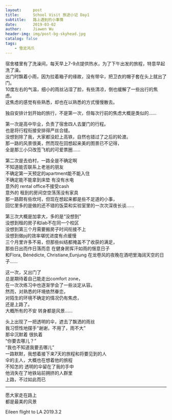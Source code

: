 ```yaml
---
layout:     post
title:      School Visit 旅途小记 Day1
subtitle:   路上遇到的小事情
date:       2019-03-02
author:     Jiawen Wu
header-img: img/post-bg-skyhead.jpg
catalog: false
tags:
    - 雪泥鸿爪
---
```

<script type="text/javascript">
// 禁止右键菜单
document.oncontextmenu = function(){ return false; };
// 禁止文字选择
document.onselectstart = function(){ return false; };
// 禁止复制
document.oncopy = function(){ return false; };
// 禁止剪切
document.oncut = function(){ return false; };
// 禁止粘贴
document.onpaste = function(){ return false; };
</script>



宿舍楼里有了洗澡间，每天早上7-9点提供热水，为了下午出发的旅程，特意早起洗了澡。  
出门时飘着小雨，因为拉着箱子的缘故，没有带伞，把卫衣的帽子套在头上就出了门。  
10度左右的气温，细小的雨丝沾湿了脸，有些清凉，倒也缓解了一些出行的焦虑。  
这焦虑的感觉有些熟悉，却也在以熟悉的方式慢慢散去。

独自安排计划开始的旅行，不是第一次，但每次行前的焦虑大概是类似的......

第一次是高中毕业，负责了宿舍四人去厦门的行程。  
也是将行程衔接安排得严丝合缝。  
没想到除了我，大家都没赶上高铁，自然也错过了之后的轮渡。  
那一路的风景很美，然而现在回想起来美的图景已不记得，  
全是那三小只改签飞机的可爱票圈......

第二次是去伯村，一路全是不确定啊  
不知道能否联系上老爸的朋友  
不确定第一天预定的apartment能不能入住  
不确定能不能拿到床垫 有没有水电  
意外的 rental office不接受cash  
意外的 租到的房间空空荡荡没有家具  
那一路颇有些坎坷，但现在想起来都是些不足道的小事，  
回忆里多的是做的还不错的饭菜和实验室里的一次次深夜长谈......

第三次大概是加拿大，多的是“没想到”  
没想到租的房子和lab不在同一个校区  
没想到第三个月需要搬房子时间衔接不上  
没想到做pj的效率堪忧进度有点缓慢  
三个月里许多不易，但那些纠结都掩盖不了收获的满足，  
那些日出而作日落而息 在健身房挥汗如雨的惬意日子  
和Flora, Bénédicte, Christiane,Eunjung 在龙卷风的夜晚在酒吧里海阔天空的日子......

这一次，又出门了  
总是期待着自己能走出comfort zone，  
在一次次练习中也逐渐学会了一些淡定从容。  
然而，对熟悉的环境依然眷恋，  
对陌生的环境不确定的情况仍有焦虑，  
还是上路了。  
大概所有的不安 转身都是风景......

头上出现了一把透明的伞，遮去了飘洒的雨丝  
我习惯性地摆手“谢谢，不用了，雨不大”  
那伞沉默着 很执着  
“你要去哪儿？”  
“我也不知道我要去哪儿”  
一路默默，我想着接下来7天的旅程和将要见到的人  
伞的主人，大概也在想着他的旅程  
不知怎的 透明的伞留在了我的手中  
他消失在了地铁站前拥挤的人群里  
上路，不过如此而已


---
愿大家走在路上  
都是最美的风景

Eileen
flight to LA
2019.3.2